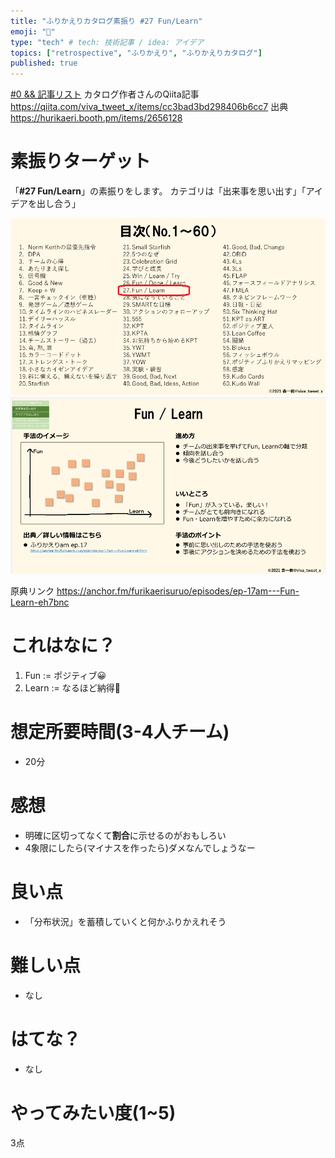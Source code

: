 ```yaml
---
title: "ふりかえりカタログ素振り #27 Fun/Learn"
emoji: "💭"
type: "tech" # tech: 技術記事 / idea: アイデア
topics: ["retrospective", "ふりかえり", "ふりかえりカタログ"]
published: true
---
```


[#0 && 記事リスト](/datsuns/articles/retrospective-su-bu-ri-0.md)
カタログ作者さんのQiita記事
https://qiita.com/viva_tweet_x/items/cc3bad3bd298406b6cc7
出典
https://hurikaeri.booth.pm/items/2656128

# 素振りターゲット

「**\#27 Fun/Learn**」の素振りをします。
カテゴリは「出来事を思い出す」「アイデアを出し合う」

![target](/images/retrospective-su-bu-ri/27-target.png)
![pattern](/images/retrospective-su-bu-ri/27-pattern.png)

原典リンク
https://anchor.fm/furikaerisuruo/episodes/ep-17am---Fun-Learn-eh7bnc

# これはなに？

1. Fun := ポジティブ😀
1. Learn := なるほど納得🙋

# 想定所要時間(3-4人チーム)

* 20分

# 感想

* 明確に区切ってなくて**割合**に示せるのがおもしろい
* 4象限にしたら(マイナスを作ったら)ダメなんでしょうなー

# 良い点

* 「分布状況」を蓄積していくと何かふりかえれそう

# 難しい点

* なし

# はてな？

* なし

# やってみたい度(1~5)

3点
